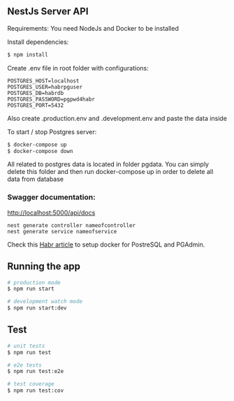 ## NestJs Server API 
Requirements: 
You need NodeJs and Docker to be installed 

Install dependencies: 
```bash 
$ npm install 
```
Create .env file in root folder with configurations: 
```bashPORT=5000
POSTGRES_HOST=localhost 
POSTGRES_USER=habrpguser
POSTGRES_DB=habrdb
POSTGRES_PASSWORD=pgpwd4habr
POSTGRES_PORT=5432
```
Also create .production.env and .development.env and paste the data inside

To start / stop Postgres server: 
```bash 
$ docker-compose up
$ docker-compose down 
```
All related to postgres data is located in folder pgdata. 
You can simply delete this folder and then run docker-compose up in order to delete all data from database

### Swagger documentation:
  <p><a href="http://localhost:5000/api/docs" target="_blank">http://localhost:5000/api/docs</a> </p>

```nest generate module nameofmodule
nest generate controller nameofcontroller
nest generate service nameofservice
```

  <p align="">Check this <a href="https://habr.com/ru/post/578744/" target="_blank">Habr article</a> to setup docker for PostreSQL and PGAdmin.</p>


## Running the app

```bash
# production mode
$ npm run start

# development watch mode
$ npm run start:dev
```

## Test

```bash
# unit tests
$ npm run test

# e2e tests
$ npm run test:e2e

# test coverage
$ npm run test:cov
```

